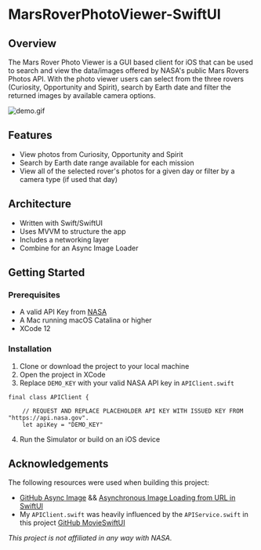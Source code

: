 # MarsRoverPhotoViewer-SwiftUI

## Overview
The Mars Rover Photo Viewer is a GUI based client for iOS that can be used to search and view the data/images offered by NASA's public Mars Rovers Photos API. With the photo viewer users can select from the three rovers (Curiosity, Opportunity and Spirit), search by Earth date and filter the returned images by available camera options.

![demo.gif](https://github.com/Kevin-Galarza/MarsRoverPhotoViewer/blob/main/demo.gif)

## Features
- View photos from Curiosity, Opportunity and Spirit
- Search by Earth date range available for each mission
- View all of the selected rover's photos for a given day or filter by a camera type (if used that day)

## Architecture
- Written with Swift/SwiftUI
- Uses MVVM to structure the app
- Includes a networking layer
- Combine for an Async Image Loader

## Getting Started
### Prerequisites
- A valid API Key from [NASA](https://api.nasa.gov/)
- A Mac running macOS Catalina or higher
- XCode 12

### Installation
1. Clone or download the project to your local machine
2. Open the project in XCode
3. Replace `DEMO_KEY` with your valid NASA API key in `APIClient.swift`

```
final class APIClient {

    // REQUEST AND REPLACE PLACEHOLDER API KEY WITH ISSUED KEY FROM "https://api.nasa.gov".
    let apiKey = "DEMO_KEY"
```
4. Run the Simulator or build on an iOS device

## Acknowledgements
The following resources were used when building this project:
- [GitHub Async Image](https://github.com/V8tr/AsyncImage) && [Asynchronous Image Loading from URL in SwiftUI](https://www.vadimbulavin.com/asynchronous-swiftui-image-loading-from-url-with-combine-and-swift/)
- My `APIClient.swift` was heavily influenced by the `APIService.swift` in this project [GitHub MovieSwiftUI](https://github.com/Dimillian/MovieSwiftUI)

*This project is not affiliated in any way with NASA.*
